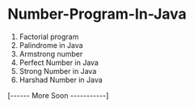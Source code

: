 # Number-Program-In-Java
1.  Factorial program
2.  Palindrome in Java
3.  Armstrong number
4.  Perfect Number in Java
5.  Strong Number in Java
6.  Harshad Number in Java

[------ More Soon -----------]
